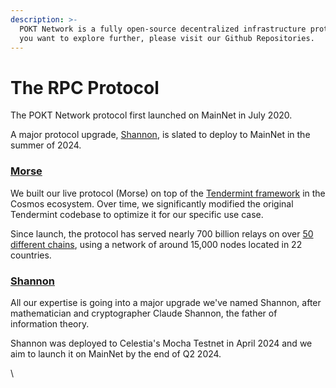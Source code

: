 ```yaml
---
description: >-
  POKT Network is a fully open-source decentralized infrastructure protocol. If
  you want to explore further, please visit our Github Repositories.
---
```


# The RPC Protocol

The POKT Network protocol first launched on MainNet in July 2020.

A major protocol upgrade, [Shannon](shannon.md), is slated to deploy to MainNet in the summer of 2024.

### [Morse](morse.md)

We built our live protocol (Morse) on top of the [Tendermint framework](https://tendermint.com/) in the Cosmos ecosystem. Over time, we significantly modified the original Tendermint codebase to optimize it for our specific use case.

Since launch, the protocol has served nearly 700 billion relays on over [50 different chains](../../reference/supported-chains.md), using a network of around 15,000 nodes located in 22 countries.

### [Shannon](shannon.md)

All our expertise is going into a major upgrade we've named Shannon, after mathematician and cryptographer Claude Shannon, the father of information theory.

Shannon was deployed to Celestia's Mocha Testnet in April 2024 and we aim to launch it on MainNet by the end of Q2 2024.

\
